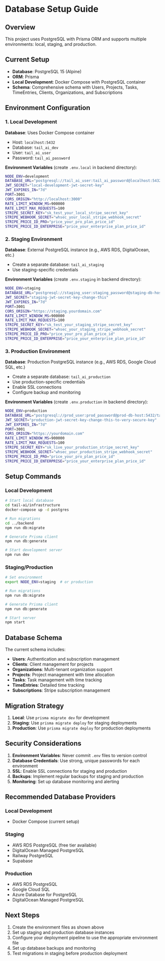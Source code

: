 # Database Setup Guide

## Overview

This project uses PostgreSQL with Prisma ORM and supports multiple environments: local, staging, and production.

## Current Setup

- **Database**: PostgreSQL 15 (Alpine)
- **ORM**: Prisma
- **Local Development**: Docker Compose with PostgreSQL container
- **Schema**: Comprehensive schema with Users, Projects, Tasks, TimeEntries, Clients, Organizations, and Subscriptions

## Environment Configuration

### 1. Local Development

**Database**: Uses Docker Compose container
- Host: `localhost:5432`
- Database: `tail_ai_dev`
- User: `tail_ai_user`
- Password: `tail_ai_password`

**Environment Variables** (create `.env.local` in backend directory):
```bash
NODE_ENV=development
DATABASE_URL="postgresql://tail_ai_user:tail_ai_password@localhost:5432/tail_ai_dev"
JWT_SECRET="local-development-jwt-secret-key"
JWT_EXPIRES_IN="7d"
PORT=3001
CORS_ORIGIN="http://localhost:3000"
RATE_LIMIT_WINDOW_MS=900000
RATE_LIMIT_MAX_REQUESTS=100
STRIPE_SECRET_KEY="sk_test_your_local_stripe_secret_key"
STRIPE_WEBHOOK_SECRET="whsec_your_local_stripe_webhook_secret"
STRIPE_PRICE_ID_PRO="price_your_pro_plan_price_id"
STRIPE_PRICE_ID_ENTERPRISE="price_your_enterprise_plan_price_id"
```

### 2. Staging Environment

**Database**: External PostgreSQL instance (e.g., AWS RDS, DigitalOcean, etc.)
- Create a separate database: `tail_ai_staging`
- Use staging-specific credentials

**Environment Variables** (create `.env.staging` in backend directory):
```bash
NODE_ENV=staging
DATABASE_URL="postgresql://staging_user:staging_password@staging-db-host:5432/tail_ai_staging"
JWT_SECRET="staging-jwt-secret-key-change-this"
JWT_EXPIRES_IN="7d"
PORT=3001
CORS_ORIGIN="https://staging.yourdomain.com"
RATE_LIMIT_WINDOW_MS=900000
RATE_LIMIT_MAX_REQUESTS=100
STRIPE_SECRET_KEY="sk_test_your_staging_stripe_secret_key"
STRIPE_WEBHOOK_SECRET="whsec_your_staging_stripe_webhook_secret"
STRIPE_PRICE_ID_PRO="price_your_pro_plan_price_id"
STRIPE_PRICE_ID_ENTERPRISE="price_your_enterprise_plan_price_id"
```

### 3. Production Environment

**Database**: Production PostgreSQL instance (e.g., AWS RDS, Google Cloud SQL, etc.)
- Create a separate database: `tail_ai_production`
- Use production-specific credentials
- Enable SSL connections
- Configure backup and monitoring

**Environment Variables** (create `.env.production` in backend directory):
```bash
NODE_ENV=production
DATABASE_URL="postgresql://prod_user:prod_password@prod-db-host:5432/tail_ai_production?sslmode=require"
JWT_SECRET="production-jwt-secret-key-change-this-to-very-secure-key"
JWT_EXPIRES_IN="7d"
PORT=3001
CORS_ORIGIN="https://yourdomain.com"
RATE_LIMIT_WINDOW_MS=900000
RATE_LIMIT_MAX_REQUESTS=100
STRIPE_SECRET_KEY="sk_live_your_production_stripe_secret_key"
STRIPE_WEBHOOK_SECRET="whsec_your_production_stripe_webhook_secret"
STRIPE_PRICE_ID_PRO="price_your_pro_plan_price_id"
STRIPE_PRICE_ID_ENTERPRISE="price_your_enterprise_plan_price_id"
```

## Setup Commands

### Local Development
```bash
# Start local database
cd tail-ai/infrastructure
docker-compose up -d postgres

# Run migrations
cd ../backend
npm run db:migrate

# Generate Prisma client
npm run db:generate

# Start development server
npm run dev
```

### Staging/Production
```bash
# Set environment
export NODE_ENV=staging  # or production

# Run migrations
npm run db:migrate

# Generate Prisma client
npm run db:generate

# Start server
npm start
```

## Database Schema

The current schema includes:
- **Users**: Authentication and subscription management
- **Clients**: Client management for projects
- **Organizations**: Multi-tenant organization support
- **Projects**: Project management with time allocation
- **Tasks**: Task management with time tracking
- **TimeEntries**: Detailed time tracking
- **Subscriptions**: Stripe subscription management

## Migration Strategy

1. **Local**: Use `prisma migrate dev` for development
2. **Staging**: Use `prisma migrate deploy` for staging deployments
3. **Production**: Use `prisma migrate deploy` for production deployments

## Security Considerations

1. **Environment Variables**: Never commit `.env` files to version control
2. **Database Credentials**: Use strong, unique passwords for each environment
3. **SSL**: Enable SSL connections for staging and production
4. **Backups**: Implement regular backups for staging and production
5. **Monitoring**: Set up database monitoring and alerting

## Recommended Database Providers

### Local Development
- Docker Compose (current setup)

### Staging
- AWS RDS PostgreSQL (free tier available)
- DigitalOcean Managed PostgreSQL
- Railway PostgreSQL
- Supabase

### Production
- AWS RDS PostgreSQL
- Google Cloud SQL
- Azure Database for PostgreSQL
- DigitalOcean Managed PostgreSQL

## Next Steps

1. Create the environment files as shown above
2. Set up staging and production database instances
3. Configure your deployment pipeline to use the appropriate environment file
4. Set up database backups and monitoring
5. Test migrations in staging before production deployment

